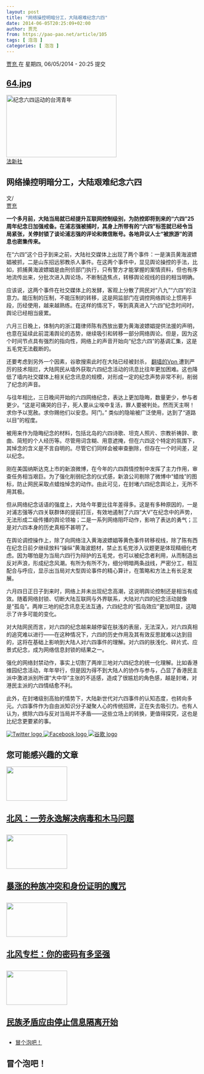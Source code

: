 ```yaml
---
layout: post
title: "网络操控明暗分工，大陆艰难纪念六四"
date: 2014-06-05T20:25:09+02:00
author: 贾充
from: https://pao-pao.net/article/105
tags: [ 泡泡 ]
categories: [ 泡泡 ]
---
```


<section class="clearfix" id="content" role="main">
 <div class="region region-content">
  <div class="block block-system" id="block-system-main">
   <div class="content">
    <div about="/article/105" class="node node-pao-pao-article node-promoted node-full view-mode-full clearfix" id="node-105" typeof="sioc:Item foaf:Document">
     <span class="rdf-meta element-hidden" content="网络操控明暗分工，大陆艰难纪念六四" property="dc:title">
     </span>
     <span class="rdf-meta element-hidden" content="5" datatype="xsd:integer" property="sioc:num_replies">
     </span>
     <div class="submitted">
      <span content="2014-06-05T20:25:09+02:00" datatype="xsd:dateTime" property="dc:date dc:created" rel="sioc:has_creator">
       <a about="/author/149" class="username" datatype="" href="/author/149" property="foaf:name" title="查看用户资料" typeof="sioc:UserAccount" xml:lang="">
        贾充
       </a>
       在 星期四, 06/05/2014 - 20:25 提交
      </span>
     </div>
     <div class="content">
      <div class="field field-name-field-image field-type-image field-label-hidden">
       <div class="field-items">
        <div class="field-item even">
         <div class="file file-image file-image-jpeg" id="file-226--2">
          <h2 class="element-invisible">
           <a href="/file/226">
            64.jpg
           </a>
          </h2>
          <div class="content">
           <img alt="纪念六四运动的台湾青年" height="164" src="https://pao-pao.net/sites/pao-pao.net/files/styles/article_detail/public/64_0.jpg?itok=xP8OXfO7" title="网络操控明暗分工，大陆艰难纪念六四" typeof="foaf:Image" width="290"/>
           <div class="field field-name-field-image-source field-type-link-field field-label-hidden">
            <div class="field-items">
             <div class="field-item even">
              <a href="https://www.anpfoto.nl/search.pp?page=1&amp;ShowPicture=27566150&amp;pos=0">
               法新社
              </a>
             </div>
            </div>
           </div>
          </div>
         </div>
        </div>
       </div>
      </div>
      <div class="field field-name-title field-type-ds field-label-hidden">
       <div class="field-items">
        <div class="field-item even" property="dc:title">
         <h1 class="page-title">
          网络操控明暗分工，大陆艰难纪念六四
         </h1>
        </div>
       </div>
      </div>
      <div class="field-name-author">
       <div class="label-inline">
        文/
       </div>
       <a about="/author/149" class="username" datatype="" href="/author/149" property="foaf:name" title="查看用户资料" typeof="sioc:UserAccount" xml:lang="">
        贾充
       </a>
      </div>
      <div class="field field-name-body field-type-text-with-summary field-label-hidden">
       <div class="field-items">
        <div class="field-item even" property="content:encoded">
         <p align="left">
          <strong>
           一个多月前，大陆当局就已经提升互联网控制级别，为防控即将到来的“六四”25周年纪念日加强戒备。在浦志强被捕时，其身上所带有的“六四”标签就已经令当局紧张，关停封锁了谈论浦志强的评论和微信账号。各地异议人士“被旅游”的消息也密集传来。
          </strong>
         </p>
         <p align="left">
         </p>
         <p align="left">
          在“六四”这个日子到来之前，大陆社交媒体上出现了两个事件：一是演员黄海波嫖娼被抓，二是山东招远邪教杀人事件。在这两个事件中，显见舆论操控的手法，比如，抓捕黄海波嫖娼是由刑侦部门执行，只有警方才能掌握的案情资料，但也有序地流传出来，分批次进入舆论场，不断制造焦点，转移舆论视线的目的相当明确。
         </p>
         <p align="left">
         </p>
         <p align="left">
          应该说，这两个事件在社交媒体上的发酵，客观上分散了网民对“八九”“六四”的注意力。能压制的压制，不能压制的转移，这是网监部门在调控网络舆论上惯用手段，历经使用，越来越熟练。在这样的情况下，等到真真进入“六四”纪念时间时，舆论已经相当疲累。
         </p>
         <p align="left">
         </p>
         <p align="left">
          六月三日晚上，体制内的浙江籍律师陈有西放出要为黄海波嫖娼提供法援的声明，也意在延续此前混淆舆论的态势，继续吸引和转移一部分网络舆论。但是，因为这个时间节点具有强烈的指向性，网络上的声音开始向“纪念六四”的基调汇集，这是五毛党无法截断的。
         </p>
         <p align="left">
         </p>
         <p align="left">
          还要考虑到另外一个因素，谷歌搜索此时在大陆已经被封杀，
          <a href="https://pao-pao.net/tags/78" rel="nofollow">
           翻墙的Vpn
          </a>
          遭到严厉的技术阻拦，大陆网民从墙外获取六四纪念活动的讯息比往年更加困难。这也降低了墙内社交媒体上相关纪念讯息的规模，对形成一定的纪念声势非常不利，削弱了纪念的声音。
         </p>
         <p align="left">
         </p>
         <p align="left">
          与往年相比，三日晚间开始的六四网络纪念，表达上更加隐晦，数量更少，参与者更少。“这是可痛哭的日子，死人要从尘埃中复活，罪人要被判处。然而天主啊！求你予以宽赦。求你赐他们以安息。阿门。” 类似的隐喻被广泛使用，达到了“道路以目”的程度。
         </p>
         <p align="left">
         </p>
         <p align="left">
          被用来作为隐晦纪念的材料，包括北岛的六四诗歌、坦克人照片、宗教祈祷辞、歌曲、简短的个人经历等。尽管用词含糊、用意遮掩，但在六四这个特定的氛围下，其悼念的含义是不言自明的。尽管它们同样会被审查删除，但存在一个时间差，足以纪念。
         </p>
         <p align="left">
         </p>
         <p align="left">
          刚在美国纳斯达克上市的新浪微博，在今年的六四舆情控制中发挥了主力作用，审查任务相当艰巨。为了强化削弱纪念的仪式感，新浪公司剔除了微博中“蜡烛”的图标，防止网民采取点蜡烛悼念的动作。由此可见，在封堵六四纪念舆论上，无所不用其极。
         </p>
         <p align="left">
         </p>
         <p align="left">
          但从网络纪念话语的强度上，大陆今年要比往年差得多。这是有多种原因的，一是对浦志强等六四关联群体的提前打压，有效地遏制了六四“大V”在纪念中的声势，无法形成二级传播的舆论领袖；二是一系列网络阻吓动作，影响了表达的勇气；三是对六四本身的历史真相不甚明了。
         </p>
         <p align="left">
         </p>
         <p align="left">
          在舆论调控操作上，除了向网络注入黄海波嫖娼等黄色事件转移视线，除了陈有西在纪念日前夕继续放料“操纵”黄海波题材，禁止五毛党涉入议题更是体现精细化考虑。因为哪怕是为当局六四行为辩护的五毛党，也可以被纪念者利用，从而制造出反对声浪，形成纪念风潮。有所为有所不为，细分明暗两条战线，严密分工，相互配合与呼应，显示出当局对大型舆论事件的精心算计，在策略和方法上有长足发展。
         </p>
         <p align="left">
         </p>
         <p align="left">
          六月四日正日子到来时，网络上并未出现纪念高潮，这说明舆论控制还是相当有成效。随着网络封锁、切断大陆互联网与外界联系，大陆对六四的纪念活动就像是“孤岛”。两岸三地的纪念讯息无法互通，六四纪念的“孤岛效应”更加明显，这暗示了许多可能的变化。
         </p>
         <p align="left">
         </p>
         <p align="left">
          对大陆网民而言，对六四的纪念越来越停留在肤浅的表层，无法深入，对六四真相的追究难以进行——在这种情况下，六四的历史作用及其有效反思就难以达到目的，这将在基础上影响到大陆人对六四事件的理解。对六四的肤浅化、碎片式、应景式纪念，成为网络信息封锁的结果之一。
         </p>
         <p align="left">
         </p>
         <p align="left">
          强化的网络封禁动作，事实上切割了两岸三地对六四纪念的统一化理解。比如香港维园纪念活动，年年举行，但是因为得不到大陆人的协作与参与，凸显了香港民主派中激进派别所谓“大中华”主张的不适感，造成了很尴尬的角色感，越是封堵，对港民主派的六四情结愈不利。
         </p>
         <p align="left">
         </p>
         <p>
          此外，在封堵级别高抬的情势下，大陆新世代对六四事件的认知态度，也转向多元。六四事件作为自由派知识分子凝聚人心的传统招牌，正在失去吸引力。也有人认为，摈除六四与反对当局并不矛盾——这些立场上的转换，更值得探究，这也是比纪念更要紧的事。
         </p>
        </div>
       </div>
      </div>
      <div class="field field-name-service-links-displays-group field-type-ds field-label-hidden">
       <div class="field-items">
        <div class="field-item even">
         <div class="service-links">
          <a class="service-links-twitter" href="https://twitter.com/share?url=https%3A//pao-pao.net/article/105&amp;text=%E7%BD%91%E7%BB%9C%E6%93%8D%E6%8E%A7%E6%98%8E%E6%9A%97%E5%88%86%E5%B7%A5%EF%BC%8C%E5%A4%A7%E9%99%86%E8%89%B0%E9%9A%BE%E7%BA%AA%E5%BF%B5%E5%85%AD%E5%9B%9B" rel="nofollow" title="Share this on Twitter">
           <img alt="Twitter logo" src="https://pao-pao.net/sites/pao-pao.net/themes/rnw_paopao/servicelinks/png/twitter.png" typeof="foaf:Image"/>
          </a>
          <a class="service-links-facebook" href="https://www.facebook.com/sharer.php?u=https%3A//pao-pao.net/article/105&amp;t=%E7%BD%91%E7%BB%9C%E6%93%8D%E6%8E%A7%E6%98%8E%E6%9A%97%E5%88%86%E5%B7%A5%EF%BC%8C%E5%A4%A7%E9%99%86%E8%89%B0%E9%9A%BE%E7%BA%AA%E5%BF%B5%E5%85%AD%E5%9B%9B" rel="nofollow" title="Share on Facebook">
           <img alt="Facebook logo" src="https://pao-pao.net/sites/pao-pao.net/themes/rnw_paopao/servicelinks/png/facebook.png" typeof="foaf:Image"/>
          </a>
          <a class="service-links-google" href="https://www.google.com/bookmarks/mark?op=add&amp;bkmk=https%3A//pao-pao.net/article/105&amp;title=%E7%BD%91%E7%BB%9C%E6%93%8D%E6%8E%A7%E6%98%8E%E6%9A%97%E5%88%86%E5%B7%A5%EF%BC%8C%E5%A4%A7%E9%99%86%E8%89%B0%E9%9A%BE%E7%BA%AA%E5%BF%B5%E5%85%AD%E5%9B%9B" rel="nofollow" title="Bookmark this post on Google">
           <img alt="谷歌 logo" src="https://pao-pao.net/sites/pao-pao.net/themes/rnw_paopao/servicelinks/png/google.png" typeof="foaf:Image"/>
          </a>
         </div>
        </div>
       </div>
      </div>
     </div>
     <div class="block block-views related" id="block-views-articles-related-block-1">
      <h2>
       您可能感兴趣的文章
      </h2>
      <div class="content">
       <div class="view view-articles-related view-id-articles_related view-display-id-block_1 related promoted view-dom-id-dc4da7290f88f31c39b75f199fb94ce1">
        <div class="view-content">
         <div class="views-row views-row-1 views-row-odd views-row-first">
          <div class="ds-2col node node-pao-pao-article node-promoted view-mode-home_promoted_block_ clearfix">
           <div class="group-left">
            <div class="field field-name-field-image field-type-image field-label-hidden">
             <div class="field-items">
              <div class="field-item even">
               <a href="/article/119">
                <img height="90" src="https://pao-pao.net/sites/pao-pao.net/files/styles/home_promoted/public/ubuntu-wallpapers-30.jpg?itok=5YSvwqL3" typeof="foaf:Image" width="160"/>
               </a>
              </div>
             </div>
            </div>
           </div>
           <div class="group-right">
            <div class="field field-name-field-promotitle field-type-text field-label-hidden">
             <div class="field-items">
              <div class="field-item even">
               <h2>
                <a href="/article/119">
                 北风：一劳永逸解决病毒和木马问题
                </a>
                <h2>
                </h2>
               </h2>
              </div>
             </div>
            </div>
           </div>
          </div>
         </div>
         <div class="views-row views-row-2 views-row-even">
          <div class="ds-2col node node-pao-pao-article node-promoted node-sticky view-mode-home_promoted_block_ clearfix">
           <div class="group-left">
            <div class="field field-name-field-image field-type-image field-label-hidden">
             <div class="field-items">
              <div class="field-item even">
               <a href="/article/836">
                <img height="90" src="https://pao-pao.net/sites/pao-pao.net/files/styles/home_promoted/public/wechatimg1085.jpeg?itok=CTppjaF1" typeof="foaf:Image" width="160"/>
               </a>
              </div>
             </div>
            </div>
           </div>
           <div class="group-right">
            <div class="field field-name-field-promotitle field-type-text field-label-hidden">
             <div class="field-items">
              <div class="field-item even">
               <h2>
                <a href="/article/836">
                 暴涨的种族冲突和身份证明的魔咒
                </a>
                <h2>
                </h2>
               </h2>
              </div>
             </div>
            </div>
           </div>
          </div>
         </div>
         <div class="views-row views-row-3 views-row-odd">
          <div class="ds-2col node node-pao-pao-article node-promoted view-mode-home_promoted_block_ clearfix">
           <div class="group-left">
            <div class="field field-name-field-image field-type-image field-label-hidden">
             <div class="field-items">
              <div class="field-item even">
               <a href="/article/53">
                <img height="90" src="https://pao-pao.net/sites/pao-pao.net/files/styles/home_promoted/public/2057169454_7e6b734624_z.jpg?itok=7AeNXzk1" typeof="foaf:Image" width="160"/>
               </a>
              </div>
             </div>
            </div>
           </div>
           <div class="group-right">
            <div class="field field-name-field-promotitle field-type-text field-label-hidden">
             <div class="field-items">
              <div class="field-item even">
               <h2>
                <a href="/article/53">
                 北风专栏：你的密码有多坚强
                </a>
                <h2>
                </h2>
               </h2>
              </div>
             </div>
            </div>
           </div>
          </div>
         </div>
         <div class="views-row views-row-4 views-row-even views-row-last">
          <div class="ds-2col node node-pao-pao-article view-mode-home_promoted_block_ clearfix">
           <div class="group-left">
            <div class="field field-name-field-image field-type-image field-label-hidden">
             <div class="field-items">
              <div class="field-item even">
               <a href="/article/20">
                <img height="90" src="https://pao-pao.net/sites/pao-pao.net/files/styles/home_promoted/public/5377458439_800051910e_z.jpg?itok=o3izu3mY" typeof="foaf:Image" width="160"/>
               </a>
              </div>
             </div>
            </div>
           </div>
           <div class="group-right">
            <div class="field field-name-field-promotitle field-type-text field-label-hidden">
             <div class="field-items">
              <div class="field-item even">
               <h2>
                <a href="/article/20">
                 民族矛盾应由停止信息隔离开始
                </a>
                <h2>
                </h2>
               </h2>
              </div>
             </div>
            </div>
           </div>
          </div>
         </div>
        </div>
       </div>
      </div>
     </div>
     <!-- /.block -->
     <ul class="links inline">
      <li class="comment-add first last active">
       <a class="active" href="/article/105#comment-form" title="分享您有关本文的看法与观点。">
        冒个泡吧！
       </a>
      </li>
     </ul>
     <div class="comment-wrapper" id="comments">
      <h2 class="title comment-form">
       冒个泡吧！
      </h2>
     </div>
    </div>
   </div>
  </div>
  <!-- /.block -->
 </div>
 <!-- /.region -->
</section>


